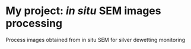 # My project: *in situ* SEM images processing
Process images obtained from in situ SEM for silver dewetting monitoring
